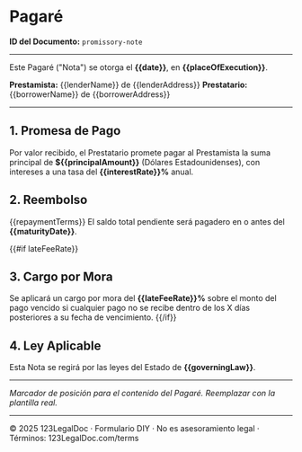 # Pagaré

**ID del Documento:** `promissory-note`

---

Este Pagaré ("Nota") se otorga el **{{date}}**, en **{{placeOfExecution}}**.

**Prestamista:** {{lenderName}} de {{lenderAddress}}
**Prestatario:** {{borrowerName}} de {{borrowerAddress}}

---

## 1. Promesa de Pago

Por valor recibido, el Prestatario promete pagar al Prestamista la suma principal de **${{principalAmount}}** (Dólares Estadounidenses), con intereses a una tasa del **{{interestRate}}%** anual.

## 2. Reembolso

{{repaymentTerms}}
El saldo total pendiente será pagadero en o antes del **{{maturityDate}}**.

{{#if lateFeeRate}}

## 3. Cargo por Mora

Se aplicará un cargo por mora del **{{lateFeeRate}}%** sobre el monto del pago vencido si cualquier pago no se recibe dentro de los X días posteriores a su fecha de vencimiento.
{{/if}}

## 4. Ley Aplicable

Esta Nota se regirá por las leyes del Estado de **{{governingLaw}}**.

---

_Marcador de posición para el contenido del Pagaré. Reemplazar con la plantilla real._

---
© 2025 123LegalDoc · Formulario DIY · No es asesoramiento legal · Términos: 123LegalDoc.com/terms

